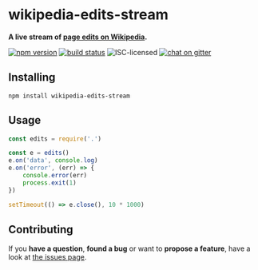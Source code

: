# wikipedia-edits-stream

**A live stream of [page edits on Wikipedia](https://www.mediawiki.org/wiki/API:Recent_changes_stream).**

[![npm version](https://img.shields.io/npm/v/wikipedia-edits-stream.svg)](https://www.npmjs.com/package/wikipedia-edits-stream)
[![build status](https://img.shields.io/travis/derhuerst/wikipedia-edits-stream.svg)](https://travis-ci.org/derhuerst/wikipedia-edits-stream)
![ISC-licensed](https://img.shields.io/github/license/derhuerst/wikipedia-edits-stream.svg)
[![chat on gitter](https://badges.gitter.im/derhuerst.svg)](https://gitter.im/derhuerst)


## Installing

```shell
npm install wikipedia-edits-stream
```


## Usage

```js
const edits = require('.')

const e = edits()
e.on('data', console.log)
e.on('error', (err) => {
	console.error(err)
	process.exit(1)
})

setTimeout(() => e.close(), 10 * 1000)
```


## Contributing

If you **have a question**, **found a bug** or want to **propose a feature**, have a look at [the issues page](https://github.com/derhuerst/wikipedia-edits-stream/issues).

